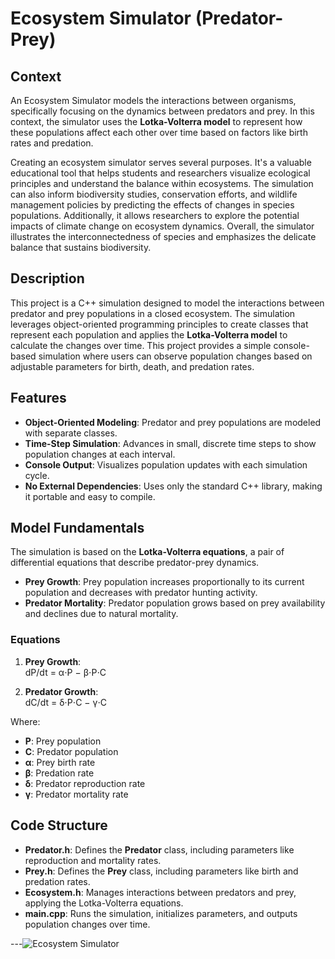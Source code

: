 # Ecosystem Simulator (Predator-Prey)

## Context
An Ecosystem Simulator models the interactions between organisms, specifically focusing on the dynamics between predators and prey. In this context, the simulator uses the **Lotka-Volterra model** to represent how these populations affect each other over time based on factors like birth rates and predation.

Creating an ecosystem simulator serves several purposes. It's a valuable educational tool that helps students and researchers visualize ecological principles and understand the balance within ecosystems. The simulation can also inform biodiversity studies, conservation efforts, and wildlife management policies by predicting the effects of changes in species populations. Additionally, it allows researchers to explore the potential impacts of climate change on ecosystem dynamics. Overall, the simulator illustrates the interconnectedness of species and emphasizes the delicate balance that sustains biodiversity.

## Description
This project is a C++ simulation designed to model the interactions between predator and prey populations in a closed ecosystem. The simulation leverages object-oriented programming principles to create classes that represent each population and applies the **Lotka-Volterra model** to calculate the changes over time. This project provides a simple console-based simulation where users can observe population changes based on adjustable parameters for birth, death, and predation rates.

## Features
- **Object-Oriented Modeling**: Predator and prey populations are modeled with separate classes.
- **Time-Step Simulation**: Advances in small, discrete time steps to show population changes at each interval.
- **Console Output**: Visualizes population updates with each simulation cycle.
- **No External Dependencies**: Uses only the standard C++ library, making it portable and easy to compile.

## Model Fundamentals
The simulation is based on the **Lotka-Volterra equations**, a pair of differential equations that describe predator-prey dynamics.
- **Prey Growth**: Prey population increases proportionally to its current population and decreases with predator hunting activity.
- **Predator Mortality**: Predator population grows based on prey availability and declines due to natural mortality.

### Equations
1. **Prey Growth**:  
   dP/dt = α⋅P − β⋅P⋅C
   
2. **Predator Growth**:  
   dC/dt = δ⋅P⋅C − γ⋅C

Where:
- **P**: Prey population
- **C**: Predator population
- **α**: Prey birth rate
- **β**: Predation rate
- **δ**: Predator reproduction rate
- **γ**: Predator mortality rate

## Code Structure
- **Predator.h**: Defines the **Predator** class, including parameters like reproduction and mortality rates.
- **Prey.h**: Defines the **Prey** class, including parameters like birth and predation rates.
- **Ecosystem.h**: Manages interactions between predators and prey, applying the Lotka-Volterra equations.
- **main.cpp**: Runs the simulation, initializes parameters, and outputs population changes over time.

---![Ecosystem Simulator](https://github.com/user-attachments/assets/4d9f9f72-8074-47c0-b225-d49c46668ff5)


